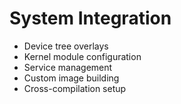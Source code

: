 # System Integration

- Device tree overlays
- Kernel module configuration
- Service management
- Custom image building
- Cross-compilation setup
